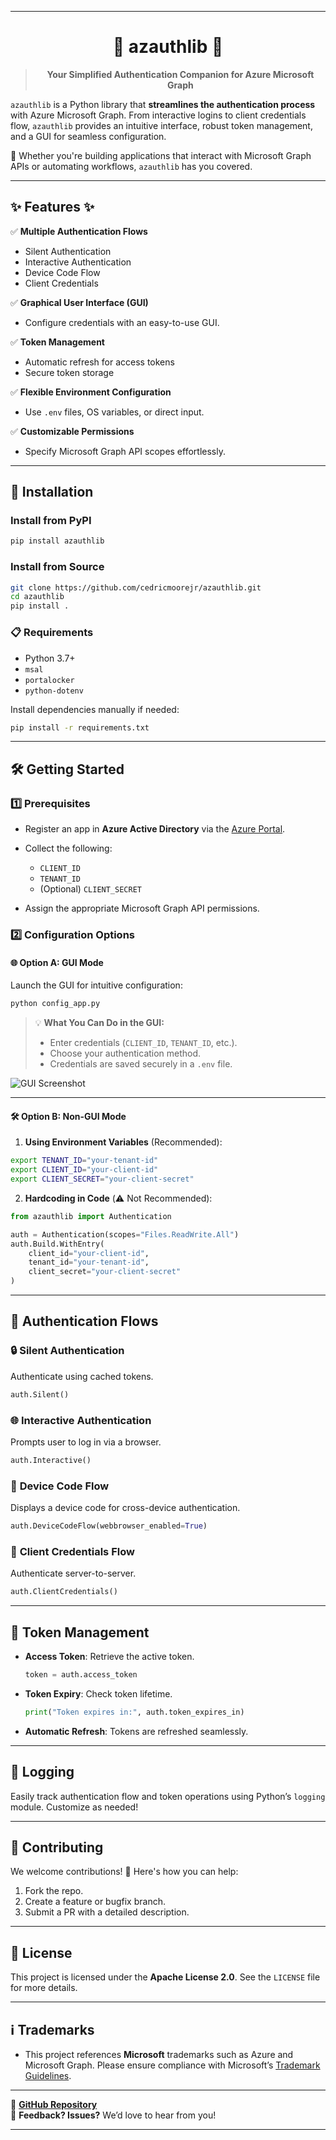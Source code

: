 

---

<div align="center">

# 🌟 **azauthlib** 🌟

> **Your Simplified Authentication Companion for Azure Microsoft Graph**

</div>


`azauthlib` is a Python library that **streamlines the authentication process** with Azure Microsoft Graph. From interactive logins to client credentials flow, `azauthlib` provides an intuitive interface, robust token management, and a GUI for seamless configuration.  

🔐 Whether you're building applications that interact with Microsoft Graph APIs or automating workflows, `azauthlib` has you covered.

---

## ✨ **Features** ✨

✅ **Multiple Authentication Flows**  
- Silent Authentication  
- Interactive Authentication  
- Device Code Flow  
- Client Credentials  

✅ **Graphical User Interface (GUI)**  
- Configure credentials with an easy-to-use GUI.

✅ **Token Management**  
- Automatic refresh for access tokens  
- Secure token storage  

✅ **Flexible Environment Configuration**  
- Use `.env` files, OS variables, or direct input.  

✅ **Customizable Permissions**  
- Specify Microsoft Graph API scopes effortlessly.

---

## 🚀 **Installation**

### Install from PyPI  

```bash
pip install azauthlib
```

### Install from Source  

```bash
git clone https://github.com/cedricmoorejr/azauthlib.git
cd azauthlib
pip install .
```

### 📋 **Requirements**
- Python 3.7+
- `msal`
- `portalocker`
- `python-dotenv`

Install dependencies manually if needed:  

```bash
pip install -r requirements.txt
```

---

## 🛠 **Getting Started**

### 1️⃣ **Prerequisites**
- Register an app in **Azure Active Directory** via the [Azure Portal](https://portal.azure.com/).
- Collect the following:
  - `CLIENT_ID`
  - `TENANT_ID`
  - (Optional) `CLIENT_SECRET`  

- Assign the appropriate Microsoft Graph API permissions.

### 2️⃣ **Configuration Options**
#### 🌐 **Option A: GUI Mode**

Launch the GUI for intuitive configuration:

```bash
python config_app.py
```

> 💡 **What You Can Do in the GUI:**  
> - Enter credentials (`CLIENT_ID`, `TENANT_ID`, etc.).  
> - Choose your authentication method.  
> - Credentials are saved securely in a `.env` file.  

![GUI Screenshot](https://raw.githubusercontent.com/cedricmoorejr/azauthlib/v1.0.0b1/assets/gui_main.png)

---

#### 🛠 **Option B: Non-GUI Mode**

1. **Using Environment Variables** (Recommended):  

```bash
export TENANT_ID="your-tenant-id"
export CLIENT_ID="your-client-id"
export CLIENT_SECRET="your-client-secret"
```

2. **Hardcoding in Code** (⚠️ Not Recommended):  

```python
from azauthlib import Authentication

auth = Authentication(scopes="Files.ReadWrite.All")
auth.Build.WithEntry(
    client_id="your-client-id",
    tenant_id="your-tenant-id",
    client_secret="your-client-secret"
)
```

---

## 🔑 **Authentication Flows**

### 🔒 **Silent Authentication**  
Authenticate using cached tokens.  

```python
auth.Silent()
```

### 🌐 **Interactive Authentication**  
Prompts user to log in via a browser.

```python
auth.Interactive()
```

### 📱 **Device Code Flow**  
Displays a device code for cross-device authentication.

```python
auth.DeviceCodeFlow(webbrowser_enabled=True)
```

### 🤝 **Client Credentials Flow**  
Authenticate server-to-server.

```python
auth.ClientCredentials()
```

---

## 💼 **Token Management**

- **Access Token**: Retrieve the active token.  

  ```python
  token = auth.access_token
  ```

- **Token Expiry**: Check token lifetime.  

  ```python
  print("Token expires in:", auth.token_expires_in)
  ```

- **Automatic Refresh**: Tokens are refreshed seamlessly.

---

## 📜 **Logging**

Easily track authentication flow and token operations using Python’s `logging` module. Customize as needed!

---

## 🤝 **Contributing**

We welcome contributions! 🚀 Here's how you can help:  
1. Fork the repo.  
2. Create a feature or bugfix branch.  
3. Submit a PR with a detailed description.  

---

## 📄 **License**

This project is licensed under the **Apache License 2.0**. See the `LICENSE` file for more details.

---

## ℹ️ **Trademarks**

- This project references **Microsoft** trademarks such as Azure and Microsoft Graph. Please ensure compliance with Microsoft’s [Trademark Guidelines](https://www.microsoft.com/trademarks).

---

🔗 **[GitHub Repository](https://github.com/cedricmoorejr/azauthlib/tree/v1.0.0b1)**  
💬 **Feedback? Issues?** We’d love to hear from you!

--- 



